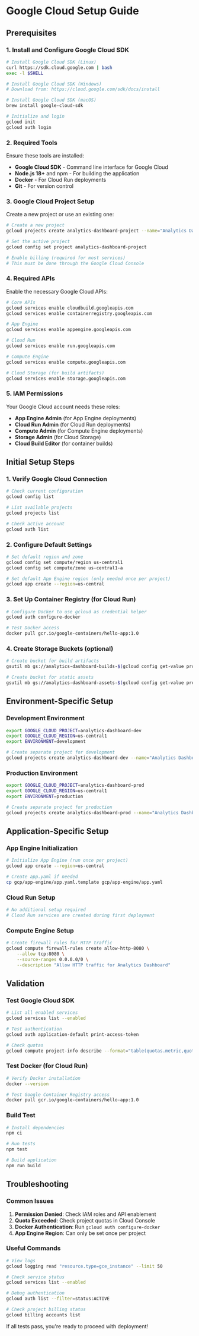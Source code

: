 
# Google Cloud Setup Guide

## Prerequisites

### 1. Install and Configure Google Cloud SDK

```bash
# Install Google Cloud SDK (Linux)
curl https://sdk.cloud.google.com | bash
exec -l $SHELL

# Install Google Cloud SDK (Windows)
# Download from: https://cloud.google.com/sdk/docs/install

# Install Google Cloud SDK (macOS)
brew install google-cloud-sdk

# Initialize and login
gcloud init
gcloud auth login
```

### 2. Required Tools

Ensure these tools are installed:
- **Google Cloud SDK** - Command line interface for Google Cloud
- **Node.js 18+** and npm - For building the application
- **Docker** - For Cloud Run deployments
- **Git** - For version control

### 3. Google Cloud Project Setup

Create a new project or use an existing one:
```bash
# Create a new project
gcloud projects create analytics-dashboard-project --name="Analytics Dashboard"

# Set the active project
gcloud config set project analytics-dashboard-project

# Enable billing (required for most services)
# This must be done through the Google Cloud Console
```

### 4. Required APIs

Enable the necessary Google Cloud APIs:
```bash
# Core APIs
gcloud services enable cloudbuild.googleapis.com
gcloud services enable containerregistry.googleapis.com

# App Engine
gcloud services enable appengine.googleapis.com

# Cloud Run
gcloud services enable run.googleapis.com

# Compute Engine
gcloud services enable compute.googleapis.com

# Cloud Storage (for build artifacts)
gcloud services enable storage.googleapis.com
```

### 5. IAM Permissions

Your Google Cloud account needs these roles:
- **App Engine Admin** (for App Engine deployments)
- **Cloud Run Admin** (for Cloud Run deployments)
- **Compute Admin** (for Compute Engine deployments)
- **Storage Admin** (for Cloud Storage)
- **Cloud Build Editor** (for container builds)

## Initial Setup Steps

### 1. Verify Google Cloud Connection
```bash
# Check current configuration
gcloud config list

# List available projects
gcloud projects list

# Check active account
gcloud auth list
```

### 2. Configure Default Settings
```bash
# Set default region and zone
gcloud config set compute/region us-central1
gcloud config set compute/zone us-central1-a

# Set default App Engine region (only needed once per project)
gcloud app create --region=us-central
```

### 3. Set Up Container Registry (for Cloud Run)
```bash
# Configure Docker to use gcloud as credential helper
gcloud auth configure-docker

# Test Docker access
docker pull gcr.io/google-containers/hello-app:1.0
```

### 4. Create Storage Buckets (optional)
```bash
# Create bucket for build artifacts
gsutil mb gs://analytics-dashboard-builds-$(gcloud config get-value project)

# Create bucket for static assets
gsutil mb gs://analytics-dashboard-assets-$(gcloud config get-value project)
```

## Environment-Specific Setup

### Development Environment
```bash
export GOOGLE_CLOUD_PROJECT=analytics-dashboard-dev
export GOOGLE_CLOUD_REGION=us-central1
export ENVIRONMENT=development

# Create separate project for development
gcloud projects create analytics-dashboard-dev --name="Analytics Dashboard Dev"
```

### Production Environment
```bash
export GOOGLE_CLOUD_PROJECT=analytics-dashboard-prod
export GOOGLE_CLOUD_REGION=us-central1
export ENVIRONMENT=production

# Create separate project for production
gcloud projects create analytics-dashboard-prod --name="Analytics Dashboard Prod"
```

## Application-Specific Setup

### App Engine Initialization
```bash
# Initialize App Engine (run once per project)
gcloud app create --region=us-central

# Create app.yaml if needed
cp gcp/app-engine/app.yaml.template gcp/app-engine/app.yaml
```

### Cloud Run Setup
```bash
# No additional setup required
# Cloud Run services are created during first deployment
```

### Compute Engine Setup
```bash
# Create firewall rules for HTTP traffic
gcloud compute firewall-rules create allow-http-8080 \
    --allow tcp:8080 \
    --source-ranges 0.0.0.0/0 \
    --description "Allow HTTP traffic for Analytics Dashboard"
```

## Validation

### Test Google Cloud SDK
```bash
# List all enabled services
gcloud services list --enabled

# Test authentication
gcloud auth application-default print-access-token

# Check quotas
gcloud compute project-info describe --format="table(quotas.metric,quotas.limit,quotas.usage)"
```

### Test Docker (for Cloud Run)
```bash
# Verify Docker installation
docker --version

# Test Google Container Registry access
docker pull gcr.io/google-containers/hello-app:1.0
```

### Build Test
```bash
# Install dependencies
npm ci

# Run tests
npm test

# Build application
npm run build
```

## Troubleshooting

### Common Issues

1. **Permission Denied**: Check IAM roles and API enablement
2. **Quota Exceeded**: Check project quotas in Cloud Console
3. **Docker Authentication**: Run `gcloud auth configure-docker`
4. **App Engine Region**: Can only be set once per project

### Useful Commands
```bash
# View logs
gcloud logging read "resource.type=gce_instance" --limit 50

# Check service status
gcloud services list --enabled

# Debug authentication
gcloud auth list --filter=status:ACTIVE

# Check project billing status
gcloud billing accounts list
```

If all tests pass, you're ready to proceed with deployment!

